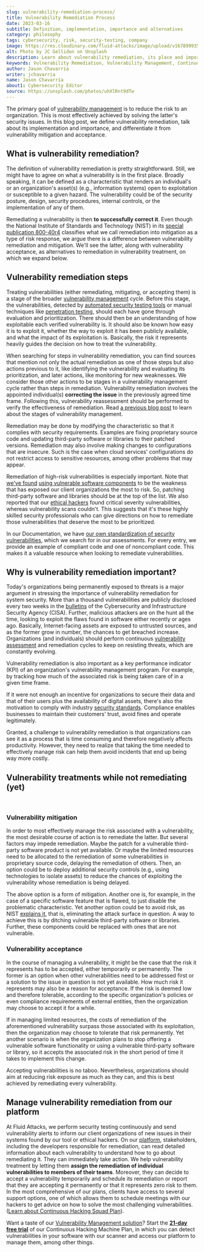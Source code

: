 ```yaml
---
slug: vulnerability-remediation-process/
title: Vulnerability Remediation Process
date: 2023-03-16
subtitle: Definition, implementation, importance and alternatives
category: philosophy
tags: cybersecurity, risk, security-testing, company
image: https://res.cloudinary.com/fluid-attacks/image/upload/v1678999359/blog/vulnerability-remediation-process/cover_remediation.webp
alt: Photo by JC Gellidon on Unsplash
description: Learn about vulnerability remediation, its place and importance in vulnerability management, and differentiate it from vulnerability mitigation and acceptance.
keywords: Vulnerability Remediation, Vulnerability Management, Continuous Vulnerability Assessment And Remediation, Vulnerability Assessment And Remediation, Vulnerability Mitigation, The Importance Of Vulnerability Remediation For System Security, Vulnerability Treatments, Ethical Hacking, Pentesting
author: Jason Chavarría
writer: jchavarria
name: Jason Chavarría
about1: Cybersecurity Editor
source: https://unsplash.com/photos/uhXlRnt9dTw
---
```


The primary goal of [vulnerability management](../what-is-vulnerability-management/)
is to reduce the risk to an organization.
This is most effectively achieved
by solving the latter's security issues.
In this blog post,
we define vulnerability remediation,
talk about its implementation and importance,
and differentiate it from vulnerability mitigation and acceptance.

## What is vulnerability remediation?

The definition of vulnerability remediation is pretty straightforward.
Still,
we might have to agree on what a vulnerability is in the first place.
Broadly speaking,
it can be defined as a characteristic
that renders an individual's
or an organization's asset(s) (e.g., information systems)
open to exploitation or susceptible to a given hazard.
The vulnerability could be of the security posture,
design,
security procedures,
internal controls,
or the implementation of any of them.

Remediating a vulnerability is then **to successfully correct it**.
Even though the National Institute of Standards and Technology (NIST)
in its [special publication 800-40r4](https://nvlpubs.nist.gov/nistpubs/SpecialPublications/NIST.SP.800-40r4.pdf)
classifies what we call remediation
into mitigation as a type of risk response,
we argue there is a difference between vulnerability remediation
and mitigation.
We'll see the latter,
along with vulnerability acceptance,
as alternatives to remediation in vulnerability treatment,
on which we expand below.

## Vulnerability remediation steps

Treating vulnerabilities
(either remediating, mitigating, or accepting them)
is a stage of the broader [vulnerability management](../what-is-vulnerability-management/)
cycle.
Before this stage,
the vulnerabilities,
detected by [automated security testing tools](../vulnerability-scan/)
or manual techniques like [penetration testing](../what-is-manual-penetration-testing/),
should each have gone through evaluation and prioritization.
There should then be an understanding
of how exploitable each verified vulnerability is.
It should also be known how easy it is to exploit it,
whether the way to exploit it has been publicly available,
and what the impact of its exploitation is.
Basically,
the risk it represents heavily guides the decision
on how to treat the vulnerability.

When searching for steps in vulnerability remediation,
you can find sources
that mention not only the actual remediation as one of those steps
but also actions previous to it,
like identifying the vulnerability
and evaluating its prioritization,
and later actions,
like monitoring for new weaknesses.
We consider those other actions
to be stages in a vulnerability management cycle
rather than steps in remediation.
Vulnerability remediation involves the appointed individual(s)
**correcting the issue** in the previously agreed time frame.
Following this,
vulnerability reassessment should be performed
to verify the effectiveness of remediation.
Read [a previous blog post](../what-is-vulnerability-management/)
to learn about the stages of vulnerability management.

Remediation may be done by modifying the characteristic
so that it complies with security requirements.
Examples are fixing proprietary source code
and updating third-party software or libraries to their patched versions.
Remediation may also involve making changes to configurations
that are insecure.
Such is the case when cloud services' configurations do not restrict access
to sensitive resources,
among other problems that may appear.

Remediation of high-risk vulnerabilities is especially important.
Note that [we've found](https://try.fluidattacks.tech/state-of-attacks-2022/)
[using vulnerable software components](https://docs.fluidattacks.com/criteria/vulnerabilities/011/)
to be the weakness
that has exposed our client organizations the most to risk.
So,
patching third-party software and libraries should be at the top of the list.
We also reported
that our [ethical hackers](../what-is-ethical-hacking/)
found critical severity vulnerabilities,
whereas vulnerability scans couldn't.
This suggests
that it's these highly skilled security professionals who can give directions
on how to remediate those vulnerabilities
that deserve the most to be prioritized.

In our Documentation,
we have [our own standardization of security vulnerabilities](https://docs.fluidattacks.com/criteria/vulnerabilities/),
which we search for in our assessments.
For every entry,
we provide an example of compliant code and one of noncompliant code.
This makes it a valuable resource when looking to remediate vulnerabilities.

## Why is vulnerability remediation important?

Today's organizations being permanently exposed to threats
is a major argument in stressing the importance of vulnerability remediation
for system security.
More than a thousand vulnerabilities are publicly disclosed every two weeks
in the [bulletins](https://www.cisa.gov/news-events/bulletins)
of the Cybersecurity and Infrastructure Security Agency (CISA).
Further,
malicious attackers are on the hunt all the time,
looking to exploit the flaws found in software either recently or ages ago.
Basically,
Internet-facing assets are exposed to untrusted sources,
and as the former grow in number,
the chances to get breached increase.
Organizations (and individuals)
should perform continuous [vulnerability assessment](../vulnerability-assessment/)
and remediation cycles
to keep on resisting threats,
which are constantly evolving.

<div>
<cta-banner
buttontxt="Read more"
link="/solutions/vulnerability-management/"
title="Get started with Fluid Attacks' Vulnerability Management solution
right now"
/>
</div>

Vulnerability remediation is also important
as a key performance indicator (KPI)
of an organization's vulnerability management program.
For example,
by tracking how much of the associated risk is being taken care of
in a given time frame.

If it were not enough an incentive for organizations to secure their data
and that of their users
plus the availability of digital assets,
there's also the motivation to comply with industry [security standards](https://docs.fluidattacks.com/criteria/compliance/).
Compliance enables businesses to maintain their customers' trust,
avoid fines and operate legitimately.

Granted,
a challenge to vulnerability remediation is
that organizations can see it as a process
that is time consuming
and therefore negatively affects productivity.
However,
they need to realize
that taking the time needed to effectively manage risk
can help them avoid incidents
that end up being way more costly.

## Vulnerability treatments while not remediating (yet)

<br />

### Vulnerability mitigation

In order to most effectively manage the risk associated with a vulnerability,
the most desirable course of action is to remediate the latter.
But several factors may impede remediation.
Maybe
the patch for a vulnerable third-party software product is not yet available.
Or maybe
the limited resources need to be allocated
to the remediation of some vulnerabilities in proprietary source code,
delaying the remediation of others.
Then,
an option could be to deploy additional security controls
(e.g., using technologies to isolate assets)
to reduce the chances of exploiting the vulnerability
whose remediation is being delayed.

The above option is a form of mitigation.
Another one is,
for example,
in the case of a specific software feature that is flawed,
to just disable the problematic characteristic.
Yet another option could be to avoid risk,
as NIST [explains it](https://nvlpubs.nist.gov/nistpubs/SpecialPublications/NIST.SP.800-40r4.pdf),
that is,
eliminating the attack surface in question.
A way to achieve this is by ditching vulnerable third-party software
or libraries.
Further,
these components could be replaced with ones that are not vulnerable.

### Vulnerability acceptance

In the course of managing a vulnerability,
it might be the case
that the risk it represents has to be accepted,
either temporarily or permanently.
The former is an option
when other vulnerabilities need to be addressed first
or a solution to the issue in question is not yet available.
How much risk it represents may also be a reason for acceptance.
If the risk is deemed low and therefore tolerable,
according to the specific organization's policies
or even compliance requirements of external entities,
then the organization may choose to accept it for a while.

If in managing limited resources,
the costs of remediation of the aforementioned vulnerability surpass
those associated with its exploitation,
then the organization may choose to tolerate that risk permanently.
Yet another scenario is when the organization plans
to stop offering a vulnerable software functionality
or using a vulnerable third-party software or library,
so it accepts the associated risk
in the short period of time it takes to implement this change.

Accepting vulnerabilities is no taboo.
Nevertheless,
organizations should aim at reducing risk exposure as much as they can,
and this is best achieved by remediating every vulnerability.

## Manage vulnerability remediation from our platform

At Fluid Attacks,
we perform security testing continuously
and send vulnerability alerts to inform our client organizations
of new issues in their systems found by our tool or ethical hackers.
On our [platform](../../platform/),
stakeholders,
including the developers responsible for remediation,
can read detailed information about each vulnerability
to understand how to go about remediating it.
They can immediately take action.
We help vulnerability treatment
by letting them **assign the remediation of individual vulnerabilities
to members of their teams**.
Moreover,
they can decide to accept a vulnerability temporarily
and schedule its remediation
or report that they are accepting it permanently
or that it represents zero risk to them.
In the most comprehensive of our plans,
clients have access to several support options,
one of which allows them to schedule meetings with our hackers
to get advice on how to solve the most challenging vulnerabilities.
([Learn about Continuous Hacking Squad Plan](../../plans/)).

Want a taste of our [Vulnerability Management solution](../../solutions/vulnerability-management/)?
Start the [**21-day free trial**](https://app.fluidattacks.com/SignUp)
of our Continuous Hacking Machine Plan,
in which you can detect vulnerabilities in your software with our scanner
and access our platform to manage them,
among other things.
